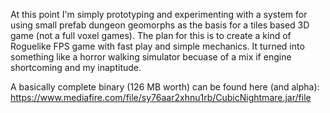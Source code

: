At this point I'm simply prototyping and experimenting with a system for using 
small prefab dungeon geomorphs as the basis for a tiles based 3D game (not a 
full voxel games).  The plan for this is to create a kind of Roguelike FPS game 
with fast play and simple mechanics.  It turned into something like a horror 
walking simulator becuase of a mix if engine shortcoming and my inaptitude.

A basically complete binary (126 MB worth) can be found here (and alpha):
https://www.mediafire.com/file/sy76aar2xhnu1rb/CubicNightmare.jar/file

